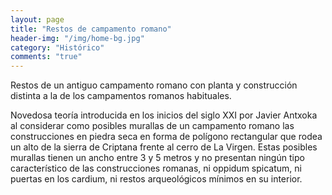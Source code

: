 ```yaml
---
layout: page
title: "Restos de campamento romano"
header-img: "/img/home-bg.jpg"
category: "Histórico"
comments: "true"
---
```



Restos de un antiguo campamento romano con planta y construcción distinta a la de los campamentos romanos habituales.

Novedosa teoría introducida en los inicios del siglo XXI por Javier Antxoka al considerar como posibles murallas de un campamento romano las construcciones en piedra seca en forma de polígono rectangular que rodea un alto de la sierra de Criptana frente al cerro de La Virgen. Estas posibles murallas tienen un ancho entre 3 y 5 metros y no presentan ningún tipo característico de las construcciones romanas, ni oppidum spicatum, ni puertas en los cardium, ni restos arqueológicos mínimos en su interior.     





